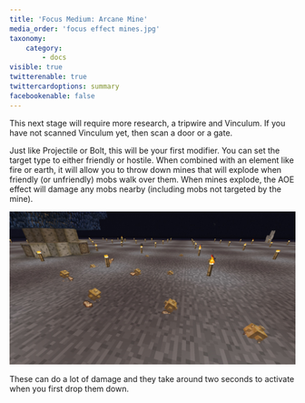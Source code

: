 ```yaml
---
title: 'Focus Medium: Arcane Mine'
media_order: 'focus effect mines.jpg'
taxonomy:
    category:
        - docs
visible: true
twitterenable: true
twittercardoptions: summary
facebookenable: false
---
```


This next stage will require more research, a tripwire and Vinculum. If you have not scanned Vinculum yet, then scan a door or a gate.

Just like Projectile or Bolt, this will be your first modifier. You can set the target type to either friendly or hostile. When combined with an element like fire or earth, it will allow you to throw down mines that will explode when friendly (or unfriendly) mobs walk over them. When mines explode, the AOE effect will damage any mobs nearby (including mobs not targeted by the mine).

![](focus%20effect%20mines.jpg)

These can do a lot of damage and they take around two seconds to activate when you first drop them down.